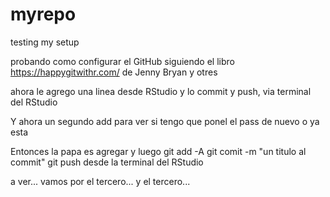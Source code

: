 # myrepo
testing my setup

probando como configurar el GitHub siguiendo el libro https://happygitwithr.com/
de Jenny Bryan y otres

ahora le agrego una linea desde RStudio y lo commit y push, via terminal del RStudio

Y ahora un segundo add para ver si tengo que ponel el pass de nuevo o ya esta

Entonces la papa es agregar y luego
git add -A
git comit -m "un titulo al commit"
git push
desde la terminal del RStudio

a ver... vamos por el tercero... y el tercero...